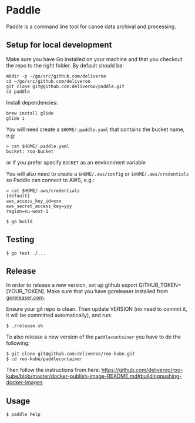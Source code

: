 # Paddle

Paddle is a command line tool for canoe data archival and processing.

## Setup for local development

Make sure you have Go installed on your machine and that you checkout the repo to
the right folder. By default should be:

```
mkdir -p ~/go/src/github.com/deliveroo
cd ~/go/src/github.com/deliveroo
git clone git@github.com:deliveroo/paddle.git
cd paddle
```

Install dependencies:

```
brew install glide
glide i
```

You will need create a `$HOME/.paddle.yaml` that contains the bucket name, e.g:

```
> cat $HOME/.paddle.yaml
bucket: roo-bucket
```

or if you prefer specify `BUCKET` as an environment variable

You will also need to create a `$HOME/.aws/config` or `$HOME/.aws/credentials` so Paddle can connect to AWS, e.g.:

```
> cat $HOME/.aws/credentials
[default]
aws_access_key_id=xxx
aws_secret_access_key=yyy
region=eu-west-1
```

```
$ go build
```

## Testing

```
$ go test ./...
```

## Release

In order to release a new version, set up github export GITHUB_TOKEN=[YOUR_TOKEN]. Make sure that you have goreleaser installed from [goreleaser.com](http://goreleaser.com).

Ensure your git repo is clean. Then update VERSION (no need to commit it, it will be committed automatically), and run:

```
$ ./release.sh
```

To also release a new version of the `paddlecontainer` you have to do the following:

```
$ git clone git@github.com:deliveroo/roo-kube.git
$ cd roo-kube/paddlecontainer
```

Then follow the instructions from here: https://github.com/deliveroo/roo-kube/blob/master/docker-publish-image-README.md#buildingpushing-docker-images

## Usage

```
$ paddle help
```
